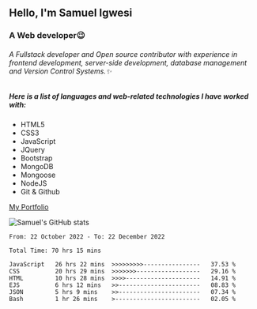 ## Hello, I'm Samuel Igwesi
### A Web developer:wink:

###### A Fullstack developer and Open source contributor with experience in frontend development, server-side development, database management and Version Control Systems.:sparkles:

##### Here is a list of languages and web-related technologies I have worked with:
+ HTML5
+ CSS3
+ JavaScript
+ JQuery
+ Bootstrap
+ MongoDB
+ Mongoose
+ NodeJS
+ Git & Github

[My Portfolio](https://samdev.onrender.com/)

![Samuel's GitHub stats](https://github-readme-stats.vercel.app/api?username=SamuelIgwesi&show_icons=true&theme=radical)

<!--START_SECTION:waka-->

```text
From: 22 October 2022 - To: 22 December 2022

Total Time: 70 hrs 15 mins

JavaScript   26 hrs 22 mins  >>>>>>>>>----------------   37.53 %
CSS          20 hrs 29 mins  >>>>>>>------------------   29.16 %
HTML         10 hrs 28 mins  >>>>---------------------   14.91 %
EJS          6 hrs 12 mins   >>-----------------------   08.83 %
JSON         5 hrs 9 mins    >>-----------------------   07.34 %
Bash         1 hr 26 mins    >------------------------   02.05 %
```

<!--END_SECTION:waka-->
